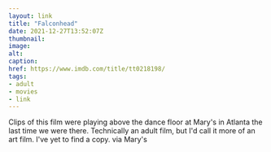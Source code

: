 ```yaml
---
layout: link
title: "Falconhead"
date: 2021-12-27T13:52:07Z
thumbnail:
image:
alt:
caption:
href: https://www.imdb.com/title/tt0218198/
tags:
- adult
- movies
- link
---
```


Clips of this film were playing above the dance floor at Mary's in Atlanta the last time we were there. Technically an adult film, but I'd call it more of an art film. I've yet to find a copy. via Mary's
